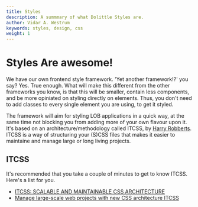 ```yaml
---
title: Styles
description: A summmary of what Dolittle Styles are.
author: Vidar A. Westrum
keywords: styles, design, css
weight: 1
---
```


# Styles Are awesome!

We have our own frontend style framework. 'Yet another framework!?' you say? Yes. True enough. What will make this different from the other frameworks you know, is that this will be smaller, contain less components, and be more opiniated on styling directly on elements. Thus, you don't need to add classes to every single element you are using, to get it styled.

The framework will aim for styling LOB applications in a quick way, at the same time not blocking you from adding more of your own flavour upon it. It's based on an architecture/methodology called ITCSS, by [Harry Robberts](https://csswizardry.com). ITCSS is a way of structuring your (S)CSS files that makes it easier to maintaine and manage large or long living projects.

## ITCSS

It's recommended that you take a couple of minutes to get to know ITCSS. Here's a list for you.

- [ITCSS: SCALABLE AND MAINTAINABLE CSS ARCHITECTURE](https://www.xfive.co/blog/itcss-scalable-maintainable-css-architecture/)
- [Manage large-scale web projects with new CSS architecture ITCSS](https://www.creativebloq.com/web-design/manage-large-scale-web-projects-new-css-architecture-itcss-41514731)

